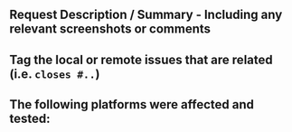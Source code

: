 ## Request Description / Summary - Including any relevant screenshots or comments


## Tag the local or remote issues that are related (i.e. `closes #..`)
 
 
## The following platforms were affected and tested:
 
